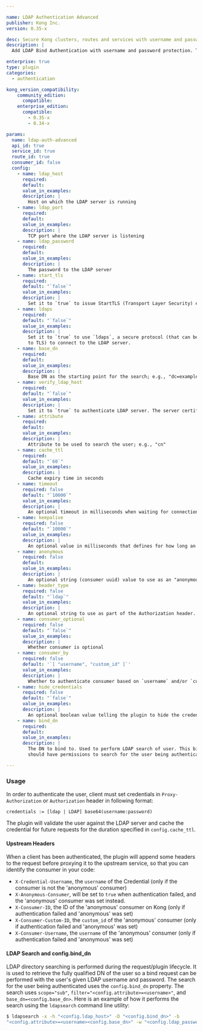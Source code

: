 ```yaml
---

name: LDAP Authentication Advanced
publisher: Kong Inc.
version: 0.35-x

desc: Secure Kong clusters, routes and services with username and password protection
description: |
  Add LDAP Bind Authentication with username and password protection. The plugin will check for valid credentials in the `Proxy-Authorization` and `Authorization` header (in this order).

enterprise: true
type: plugin
categories:
  - authentication

kong_version_compatibility:
    community_edition:
      compatible:
    enterprise_edition:
      compatible:
        - 0.35-x
        - 0.34-x

params:
  name: ldap-auth-advanced
  api_id: true
  service_id: true
  route_id: true
  consumer_id: false
  config:
    - name: ldap_host
      required:
      default:
      value_in_examples:
      description: |
        Host on which the LDAP server is running
    - name: ldap_port
      required:
      default:
      value_in_examples:
      description: |
        TCP port where the LDAP server is listening
    - name: ldap_password
      required:
      default:
      value_in_examples:
      description: |
        The password to the LDAP server
    - name: start_tls
      required:
      default: "`false`"
      value_in_examples:
      description: |
        Set it to `true` to issue StartTLS (Transport Layer Security) extended operation over `ldap` connection
    - name: ldaps
      required:
      default: "`false`"
      value_in_examples:
      description: |
        Set it to `true` to use `ldaps`, a secure protocol (that can be configured 
        to TLS) to connect to the LDAP server.
    - name: base_dn
      required:
      default:
      value_in_examples:
      description: |
        Base DN as the starting point for the search; e.g., "dc=example,dc=com"
    - name: verify_ldap_host
      required:
      default: "`false`"
      value_in_examples:
      description: |
        Set it to `true` to authenticate LDAP server. The server certificate will be verified according to the CA certificates specified by the `lua_ssl_trusted_certificate` directive.
    - name: attribute
      required:
      default:
      value_in_examples:
      description: |
        Attribute to be used to search the user; e.g., "cn"
    - name: cache_ttl
      required:
      default: "`60`"
      value_in_examples:
      description: |
        Cache expiry time in seconds
    - name: timeout
      required: false
      default: "`10000`"
      value_in_examples:
      description: |
        An optional timeout in milliseconds when waiting for connection with LDAP server
    - name: keepalive
      required: false
      default: "`10000`"
      value_in_examples:
      description: |
        An optional value in milliseconds that defines for how long an idle connection to LDAP server will live before being closed
    - name: anonymous
      required: false
      default:
      value_in_examples:
      description: |
        An optional string (consumer uuid) value to use as an "anonymous" consumer if authentication fails. If empty (default), the request will fail with an authentication failure `4xx`. Please note that this value must refer to the Consumer `id` attribute which is internal to Kong, and **not** its `custom_id`.
    - name: header_type
      required: false
      default: "`ldap`"
      value_in_examples:
      description: |
        An optional string to use as part of the Authorization header. By default, a valid Authorization header looks like this: `Authorization: ldap base64(username:password)`. If `header_type` is set to "basic" then the Authorization header would be `Authorization: basic base64(username:password)`. Note that `header_type` can take any string, not just `"ldap"` and `"basic"`.
    - name: consumer_optional
      required: false
      default: "`false`"
      value_in_examples:
      description: |
        Whether consumer is optional
    - name: consumer_by
      required: false
      default: '`[ "username", "custom_id" ]`'
      value_in_examples:
      description: |
        Whether to authenticate consumer based on `username` and/or `custom_id`
    - name: hide_credentials
      required: false
      default: "`false`"
      value_in_examples:
      description: |
        An optional boolean value telling the plugin to hide the credential to the upstream server. It will be removed by Kong before proxying the request.
    - name: bind_dn
      required:
      default:
      value_in_examples:
      description: |
        The DN to bind to. Used to perform LDAP search of user. This bind_dn 
        should have permissions to search for the user being authenticated.

---
```


### Usage

In order to authenticate the user, client must set credentials in
`Proxy-Authorization` or `Authorization` header in following format:

    credentials := [ldap | LDAP] base64(username:password)

The plugin will validate the user against the LDAP server and cache the
credential for future requests for the duration specified in
`config.cache_ttl`.

#### Upstream Headers

When a client has been authenticated, the plugin will append some headers to the
 request before proxying it to the upstream service, so that you can identify 
 the consumer in your code:

* `X-Credential-Username`, the `username` of the Credential (only if the 
consumer is not the 'anonymous' consumer)
* `X-Anonymous-Consumer`, will be set to `true` when authentication failed, and 
the 'anonymous' consumer was set instead.
* `X-Consumer-ID`, the ID of the 'anonymous' consumer on Kong (only if 
authentication failed and 'anonymous' was set)
* `X-Consumer-Custom-ID`, the `custom_id` of the 'anonymous' consumer (only if 
authentication failed and 'anonymous' was set)
* `X-Consumer-Username`, the `username` of the 'anonymous' consumer (only if 
authentication failed and 'anonymous' was set)


#### LDAP Search and config.bind_dn

LDAP directory searching is performed during the request/plugin lifecycle. It is
used to retrieve the fully qualified DN of the user so a bind 
request can be performed with the user's given LDAP username and password. The 
search for the user being authenticated uses the `config.bind_dn` property. The 
search uses `scope="sub"`, `filter="<config.attribute>=<username>"`, and
`base_dn=<config.base_dn>`. Here is an example of how it performs the search 
using the `ldapsearch` command line utility:

```bash
$ ldapsearch -x -h "<config.ldap_host>" -D "<config.bind_dn>" -b 
"<config.attribute>=<username><config.base_dn>" -w "<config.ldap_password>"
```

[api-object]: /latest/admin-api/#api-object
[configuration]: /latest/configuration
[consumer-object]: /latest/admin-api/#consumer-object
[faq-authentication]: /about/faq/#how-can-i-add-an-authentication-layer-on-a-microservice/api?
